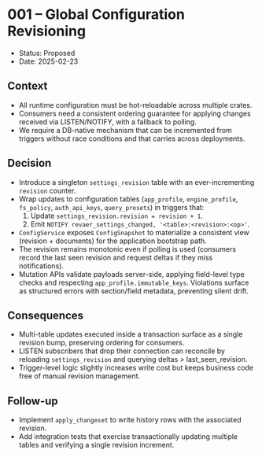 # 001 – Global Configuration Revisioning

- Status: Proposed
- Date: 2025-02-23

## Context
- All runtime configuration must be hot-reloadable across multiple crates.
- Consumers need a consistent ordering guarantee for applying changes received via LISTEN/NOTIFY, with a fallback to polling.
- We require a DB-native mechanism that can be incremented from triggers without race conditions and that carries across deployments.

## Decision
- Introduce a singleton `settings_revision` table with an ever-incrementing `revision` counter.
- Wrap updates to configuration tables (`app_profile`, `engine_profile`, `fs_policy`, `auth_api_keys`, `query_presets`) in triggers that:
  1. Update `settings_revision.revision = revision + 1`.
  2. Emit `NOTIFY revaer_settings_changed, '<table>:<revision>:<op>'`.
- `ConfigService` exposes `ConfigSnapshot` to materialize a consistent view (revision + documents) for the application bootstrap path.
- The revision remains monotonic even if polling is used (consumers record the last seen revision and request deltas if they miss notifications).
- Mutation APIs validate payloads server-side, applying field-level type checks and respecting `app_profile.immutable_keys`. Violations surface as structured errors with section/field metadata, preventing silent drift.

## Consequences
- Multi-table updates executed inside a transaction surface as a single revision bump, preserving ordering for consumers.
- LISTEN subscribers that drop their connection can reconcile by reloading `settings_revision` and querying deltas > last_seen_revision.
- Trigger-level logic slightly increases write cost but keeps business code free of manual revision management.

## Follow-up
- Implement `apply_changeset` to write history rows with the associated revision.
- Add integration tests that exercise transactionally updating multiple tables and verifying a single revision increment.
